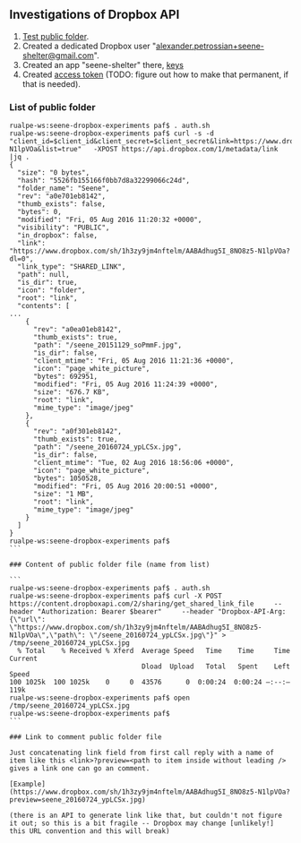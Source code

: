 ## Investigations of Dropbox API

1. [Test public folder](https://www.dropbox.com/sh/1h3zy9jm4nftelm/AABAdhug5I_8NO8z5-N1lpVOa).
2. Created a dedicated Dropbox user "alexander.petrossian+seene-shelter@gmail.com".
3. Created an app "seene-shelter" there, [keys](auth.sh)
4. Created [access token](auth.sh) (TODO: figure out how to make that permanent, if that is needed).

### List of public folder
````
rualpe-ws:seene-dropbox-experiments paf$ . auth.sh
rualpe-ws:seene-dropbox-experiments paf$ curl -s -d "client_id=$client_id&client_secret=$client_secret&link=https://www.dropbox.com/sh/1h3zy9jm4nftelm/AABAdhug5I_8NO8z5-N1lpVOa&list=true"   -XPOST https://api.dropbox.com/1/metadata/link |jq .
{
  "size": "0 bytes",
  "hash": "5526fb155166f0bb7d8a32299066c24d",
  "folder_name": "Seene",
  "rev": "a0e701eb8142",
  "thumb_exists": false,
  "bytes": 0,
  "modified": "Fri, 05 Aug 2016 11:20:32 +0000",
  "visibility": "PUBLIC",
  "in_dropbox": false,
  "link": "https://www.dropbox.com/sh/1h3zy9jm4nftelm/AABAdhug5I_8NO8z5-N1lpVOa?dl=0",
  "link_type": "SHARED_LINK",
  "path": null,
  "is_dir": true,
  "icon": "folder",
  "root": "link",
  "contents": [
...
    {
      "rev": "a0ea01eb8142",
      "thumb_exists": true,
      "path": "/seene_20151129_soPmmF.jpg",
      "is_dir": false,
      "client_mtime": "Fri, 05 Aug 2016 11:21:36 +0000",
      "icon": "page_white_picture",
      "bytes": 692951,
      "modified": "Fri, 05 Aug 2016 11:24:39 +0000",
      "size": "676.7 KB",
      "root": "link",
      "mime_type": "image/jpeg"
    },
    {
      "rev": "a0f301eb8142",
      "thumb_exists": true,
      "path": "/seene_20160724_ypLCSx.jpg",
      "is_dir": false,
      "client_mtime": "Tue, 02 Aug 2016 18:56:06 +0000",
      "icon": "page_white_picture",
      "bytes": 1050528,
      "modified": "Fri, 05 Aug 2016 20:00:51 +0000",
      "size": "1 MB",
      "root": "link",
      "mime_type": "image/jpeg"
    }
  ]
}
rualpe-ws:seene-dropbox-experiments paf$
```

### Content of public folder file (name from list)

```
rualpe-ws:seene-dropbox-experiments paf$ . auth.sh
rualpe-ws:seene-dropbox-experiments paf$ curl -X POST https://content.dropboxapi.com/2/sharing/get_shared_link_file     --header "Authorization: Bearer $bearer"     --header "Dropbox-API-Arg: {\"url\": \"https://www.dropbox.com/sh/1h3zy9jm4nftelm/AABAdhug5I_8NO8z5-N1lpVOa\",\"path\": \"/seene_20160724_ypLCSx.jpg\"}" > /tmp/seene_20160724_ypLCSx.jpg
  % Total    % Received % Xferd  Average Speed   Time    Time     Time  Current
                                 Dload  Upload   Total   Spent    Left  Speed
100 1025k  100 1025k    0     0  43576      0  0:00:24  0:00:24 —:--:—  119k
rualpe-ws:seene-dropbox-experiments paf$ open /tmp/seene_20160724_ypLCSx.jpg
rualpe-ws:seene-dropbox-experiments paf$
```

### Link to comment public folder file

Just concatenating link field from first call reply with a name of item like this <link>?preview=<path to item inside without leading /> gives a link one can go an comment. 

[Example](https://www.dropbox.com/sh/1h3zy9jm4nftelm/AABAdhug5I_8NO8z5-N1lpVOa?preview=seene_20160724_ypLCSx.jpg)

(there is an API to generate link like that, but couldn't not figure it out; so this is a bit fragile -- Dropbox may change [unlikely!] this URL convention and this will break)
